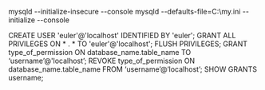 mysqld --initialize-insecure --console
mysqld --defaults-file=C:\my.ini --initialize --console


CREATE USER 'euler'@'localhost' IDENTIFIED BY 'euler';
GRANT ALL PRIVILEGES ON * . * TO 'euler'@'localhost';
FLUSH PRIVILEGES;
GRANT type_of_permission ON database_name.table_name TO ‘username’@'localhost’;
REVOKE type_of_permission ON database_name.table_name FROM ‘username’@‘localhost’;
SHOW GRANTS username;
